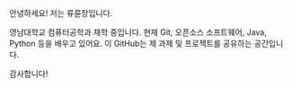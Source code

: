안녕하세요! 저는 류륜장입니다.

영남대학교 컴퓨터공학과 재학 중입니다.
현재 Git, 오픈소스 소프트웨어, Java, Python 등을 배우고 있어요.
이 GitHub는 제 과제 및 프로젝트를 공유하는 공간입니다.

감사합니다!
